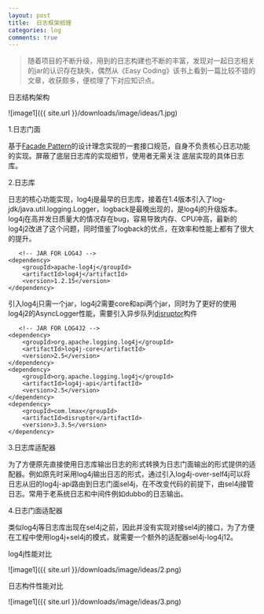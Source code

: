 ```yaml
---
layout: post
title:  日志框架梳理
categories: log
comments: true
---
```

>随着项目的不断升级，用到的日志构建也不断的丰富，发现对一起日志相关的jar的认识存在缺失，偶然从《Easy Coding》该书上看到一篇比较不错的文章，收获颇多，便梳理了下对应知识点。

日志结构架构

![image1]({{ site.url }}/downloads/image/ideas/1.jpg)

1.日志门面

基于[Facade Pattern][Facade Pattern]的设计理念实现的一套接口规范，自身不负责核心日志功能的实现。屏蔽了底层日志库的实现细节，使用者无需关注
底层实现的具体日志库。

2.日志库

日志的核心功能实现，log4j是最早的日志库，接着在1.4版本引入了log-jdk/java.util.logging.Logger，logback是最晚出现的，是log4j的升级版本。log4j在高并发日质量大的情况存在bug，容易导致内存、CPU冲高，最新的log4j2改进了这个问题，同时借鉴了logback的优点，在效率和性能上都有了很大的提升。

       <!-- JAR FOR LOG4J -->
	<dependency>
	    <groupId>apache-log4j</groupId>
	    <artifactId>log4j</artifactId>
	    <version>1.2.15</version>
	</dependency>

引入log4j只需一个jar，log4j2需要core和api两个jar，同时为了更好的使用log4j2的AsyncLogger性能，需要引入异步队列[disruptor][Disruptor]构件

       <!-- JAR FOR LOG4J2 -->
	<dependency>
	    <groupId>org.apache.logging.log4j</groupId>
	    <artifactId>log4j-core</artifactId>
	    <version>2.5</version>
	</dependency>
	<dependency>
	    <groupId>org.apache.logging.log4j</groupId>
	    <artifactId>log4j-api</artifactId>
	    <version>2.5</version>
	</dependency>
	<dependency>
	    <groupId>com.lmax</groupId>
	    <artifactId>disruptor</artifactId>
	    <version>3.3.5</version>
	</dependency>

3.日志库适配器

为了方便原先直接使用日志库输出日志的形式转换为日志门面输出的形式提供的适配器。例如原先时采用log4j输出日志的形式，通过引入log4j-over-self4j可以将日志从旧的log4j-api路由到日志门面sel4j，在不改变代码的前提下，由sel4j接管日志。常用于老系统日志和中间件例如dubbo的日志输出。

4.日志门面适配器

类似log4j等日志库出现在sel4j之前，因此并没有实现对接sel4j的接口，为了方便在工程中使用log4j+sel4j的模式，就需要一个额外的适配器sel4j-log4j12。


log4j性能对比

![image1]({{ site.url }}/downloads/image/ideas/2.png)

日志构件性能对比

![image1]({{ site.url }}/downloads/image/ideas/3.png)

[Facade Pattern]: https://baike.baidu.com/item/%E9%97%A8%E9%9D%A2%E6%A8%A1%E5%BC%8F/764642?fr=aladdin
[Disruptor]: http://www.importnew.com/27652.html


